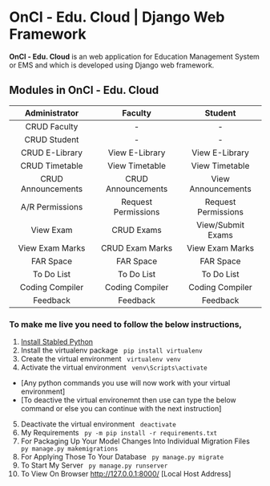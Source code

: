 # OnCl - Edu. Cloud | Django Web Framework
<b>OnCl - Edu. Cloud</b> is an web application for Education Management System or EMS and which is developed using Django web framework.

## Modules in OnCl - Edu. Cloud
| Administrator | Faculty | Student |
| :---: |:---:| :---:|
| CRUD Faculty | - | - |
| CRUD Student | - | - |
| CRUD E-Library | View E-Library | View E-Library |
| CRUD Timetable | View Timetable | View Timetable |
| CRUD Announcements | CRUD Announcements | View Announcements |
| A/R Permissions | Request Permissions | Request Permissions |
| View Exam | CRUD Exams | View/Submit Exams |
| View Exam Marks | CRUD Exam Marks | View Exam Marks |
| FAR Space | FAR Space | FAR Space |
| To Do List | To Do List | To Do List |
| Coding Compiler | Coding Compiler | Coding Compiler |
| Feedback | Feedback | Feedback |

### To make me live you need to follow the below instructions,
1. [Install Stabled Python](https://www.python.org/downloads/windows/)
2. Install the virtualenv package <code> pip install virtualenv </code>
3. Create the virtual environment <code> virtualenv venv </code>
4. Activate the virtual environment <code> venv\Scripts\activate </code>
* [Any python commands you use will now work with your virtual environment]
* [To deactive the virtual environemnt then use can type the below command or else you can continue with the next instruction]
5. Deactivate the virtual environment <code> deactivate </code>
6. My Requirements <code> py -m pip install -r requirements.txt </code>
7. For Packaging Up Your Model Changes Into Individual Migration Files <code> py manage.py makemigrations </code>
8. For Applying Those To Your Database <code> py manage.py migrate </code>
9. To Start My Server <code> py manage.py runserver </code>
10. To View On Browser http://127.0.0.1:8000/ [Local Host Address]
